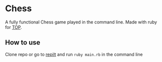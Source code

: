 # Chess
A fully functional Chess game played in the command line. Made with ruby for [TOP](https://www.theodinproject.com/lessons/ruby-ruby-final-project).
## How to use
Clone repo or go to [repilt](https://replit.com/@d2gher/Chess) and run `ruby main.rb` in the command line